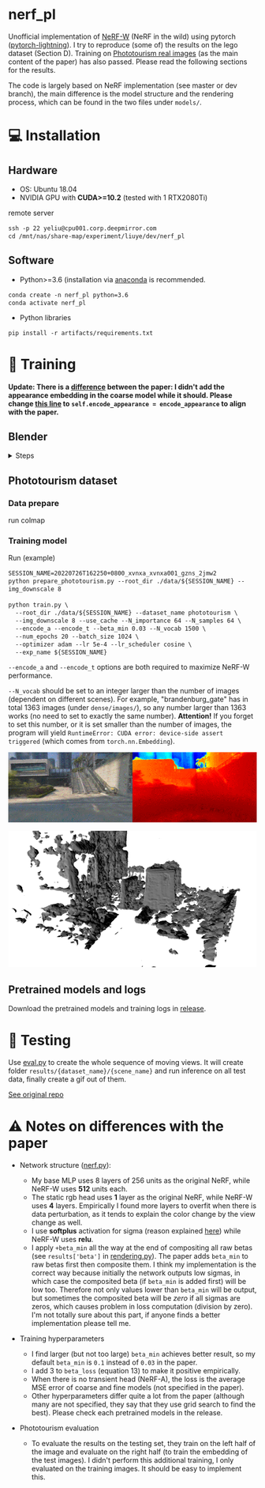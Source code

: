 # nerf_pl

Unofficial implementation of [NeRF-W](https://nerf-w.github.io/) (NeRF in the wild) using pytorch ([pytorch-lightning](https://github.com/PyTorchLightning/pytorch-lightning)). I try to reproduce (some of) the results on the lego dataset (Section D). Training on [Phototourism real images](https://github.com/ubc-vision/image-matching-benchmark) (as the main content of the paper) has also passed. Please read the following sections for the results.

The code is largely based on NeRF implementation (see master or dev branch), the main difference is the model structure and the rendering process, which can be found in the two files under `models/`.

# :computer: Installation

## Hardware

* OS: Ubuntu 18.04
* NVIDIA GPU with **CUDA>=10.2** (tested with 1 RTX2080Ti)

remote server
```
ssh -p 22 yeliu@cpu001.corp.deepmirror.com
cd /mnt/nas/share-map/experiment/liuye/dev/nerf_pl
```

## Software

* Python>=3.6 (installation via [anaconda](https://www.anaconda.com/distribution/) is recommended.
```
conda create -n nerf_pl python=3.6
conda activate nerf_pl
```

* Python libraries
```
pip install -r artifacts/requirements.txt
```

# :key: Training

#### Update: There is a [difference](https://github.com/kwea123/nerf_pl/issues/130) between the paper: I didn't add the appearance embedding in the coarse model while it should. Please change [this line](https://github.com/kwea123/nerf_pl/blob/nerfw/models/nerf.py#L65) to `self.encode_appearance = encode_appearance` to align with the paper.

## Blender

<details>
  <summary>Steps</summary>

### Data download

Download `nerf_synthetic.zip` from [here](https://drive.google.com/drive/folders/128yBriW1IG_3NJ5Rp7APSTZsJqdJdfc1)

### Training model

Base:
```
python train.py \
   --dataset_name blender \
   --root_dir ./data/nerf_synthetic/lego \
   --N_importance 64 --img_wh 400 400 --noise_std 0 \
   --num_epochs 20 --batch_size 1024 \
   --optimizer adam --lr 5e-4 --lr_scheduler cosine \
   --exp_name exp
```

Add `--encode_a` for appearance embedding, `--encode_t` for transient embedding.
Add `--data_perturb color occ` to perturb the dataset.

See [opt.py](opt.py) for all configurations.

</details>

## Phototourism dataset

### Data prepare

run colmap

### Training model

Run (example)

```
SESSION_NAME=20220726T162250+0800_xvnxa_xvnxa001_gzns_2jmw2
python prepare_phototourism.py --root_dir ./data/${SESSION_NAME} --img_downscale 8

python train.py \
  --root_dir ./data/${SESSION_NAME} --dataset_name phototourism \
  --img_downscale 8 --use_cache --N_importance 64 --N_samples 64 \
  --encode_a --encode_t --beta_min 0.03 --N_vocab 1500 \
  --num_epochs 20 --batch_size 1024 \
  --optimizer adam --lr 5e-4 --lr_scheduler cosine \
  --exp_name ${SESSION_NAME}
```

`--encode_a` and `--encode_t` options are both required to maximize NeRF-W performance.

`--N_vocab` should be set to an integer larger than the number of images (dependent on different scenes). For example, "brandenburg_gate" has in total 1363 images (under `dense/images/`), so any number larger than 1363 works (no need to set to exactly the same number). **Attention!** If you forget to set this number, or it is set smaller than the number of images, the program will yield `RuntimeError: CUDA error: device-side assert triggered` (which comes from `torch.nn.Embedding`).

![image](docs/demo.gif)

![mesh](docs/mesh.png)

## Pretrained models and logs
Download the pretrained models and training logs in [release](https://github.com/kwea123/nerf_pl/releases).

# :mag_right: Testing

Use [eval.py](eval.py) to create the whole sequence of moving views.
It will create folder `results/{dataset_name}/{scene_name}` and run inference on all test data, finally create a gif out of them.

[See original repo](https://github.com/kwea123/nerf_pl/tree/nerfw)

# :warning: Notes on differences with the paper

*  Network structure ([nerf.py](models/nerf.py)):
    *  My base MLP uses 8 layers of 256 units as the original NeRF, while NeRF-W uses **512** units each.
    *  The static rgb head uses **1** layer as the original NeRF, while NeRF-W uses **4** layers. Empirically I found more layers to overfit when there is data perturbation, as it tends to explain the color change by the view change as well.
    *  I use **softplus** activation for sigma (reason explained [here](https://github.com/bmild/nerf/issues/29#issuecomment-765335765)) while NeRF-W uses **relu**.
    *  I apply `+beta_min` all the way at the end of compositing all raw betas (see `results['beta']` in [rendering.py](models/rendering.py)). The paper adds `beta_min` to raw betas first then composite them. I think my implementation is the correct way because initially the network outputs low sigmas, in which case the composited beta (if `beta_min` is added first) will be low too. Therefore not only values lower than `beta_min` will be output, but sometimes the composited beta will be *zero* if all sigmas are zeros, which causes problem in loss computation (division by zero). I'm not totally sure about this part, if anyone finds a better implementation please tell me.

*  Training hyperparameters
    *  I find larger (but not too large) `beta_min` achieves better result, so my default `beta_min` is `0.1` instead of `0.03` in the paper.
    *  I add 3 to `beta_loss` (equation 13) to make it positive empirically.
    *  When there is no transient head (NeRF-A), the loss is the average MSE error of coarse and fine models (not specified in the paper).
    *  Other hyperparameters differ quite a lot from the paper (although many are not specified, they say that they use grid search to find the best). Please check each pretrained models in the release.

*  Phototourism evaluation
    *  To evaluate the results on the testing set, they train on the left half of the image and evaluate on the right half (to train the embedding of the test images). I didn't perform this additional training, I only evaluated on the training images. It should be easy to implement this.
